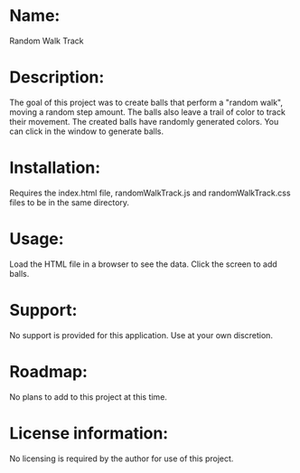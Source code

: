 # Name:

Random Walk Track

# Description:

The goal of this project was to create balls that perform a "random walk", moving a random step amount.
The balls also leave a trail of color to track their movement.
The created balls have randomly generated colors.
You can click in the window to generate balls.

# Installation:

Requires the index.html file, randomWalkTrack.js and randomWalkTrack.css files to be in the same directory.

# Usage:

Load the HTML file in a browser to see the data.  Click the screen to add balls.

# Support:

No support is provided for this application.  Use at your own discretion.

# Roadmap:

No plans to add to this project at this time.

# License information:

No licensing is required by the author for use of this project.